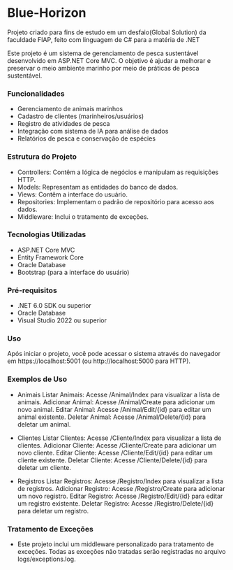 # Blue-Horizon
Projeto criado para fins de estudo em um desfaio(Global Solution) da faculdade FIAP, feito com linguagem de C# para a matéria de .NET

Este projeto é um sistema de gerenciamento de pesca sustentável desenvolvido em ASP.NET Core MVC. 
O objetivo é ajudar a melhorar e preservar o meio ambiente marinho por meio de práticas de pesca sustentável.

### Funcionalidades
- Gerenciamento de animais marinhos
- Cadastro de clientes (marinheiros/usuários)
- Registro de atividades de pesca
- Integração com sistema de IA para análise de dados
- Relatórios de pesca e conservação de espécies

### Estrutura do Projeto
- Controllers: Contêm a lógica de negócios e manipulam as requisições HTTP.
- Models: Representam as entidades do banco de dados.
- Views: Contêm a interface do usuário.
- Repositories: Implementam o padrão de repositório para acesso aos dados.
- Middleware: Inclui o tratamento de exceções.

### Tecnologias Utilizadas
- ASP.NET Core MVC
- Entity Framework Core
- Oracle Database
- Bootstrap (para a interface do usuário)

### Pré-requisitos
- .NET 6.0 SDK ou superior
- Oracle Database
- Visual Studio 2022 ou superior

### Uso
Após iniciar o projeto, você pode acessar o sistema através do navegador em https://localhost:5001 (ou http://localhost:5000 para HTTP).

### Exemplos de Uso
- Animais
Listar Animais: Acesse /Animal/Index para visualizar a lista de animais.
Adicionar Animal: Acesse /Animal/Create para adicionar um novo animal.
Editar Animal: Acesse /Animal/Edit/{id} para editar um animal existente.
Deletar Animal: Acesse /Animal/Delete/{id} para deletar um animal.

- Clientes
Listar Clientes: Acesse /Cliente/Index para visualizar a lista de clientes.
Adicionar Cliente: Acesse /Cliente/Create para adicionar um novo cliente.
Editar Cliente: Acesse /Cliente/Edit/{id} para editar um cliente existente.
Deletar Cliente: Acesse /Cliente/Delete/{id} para deletar um cliente.

- Registros
Listar Registros: Acesse /Registro/Index para visualizar a lista de registros.
Adicionar Registro: Acesse /Registro/Create para adicionar um novo registro.
Editar Registro: Acesse /Registro/Edit/{id} para editar um registro existente.
Deletar Registro: Acesse /Registro/Delete/{id} para deletar um registro.

### Tratamento de Exceções
- Este projeto inclui um middleware personalizado para tratamento de exceções. Todas as exceções não tratadas serão registradas no arquivo logs/exceptions.log.
